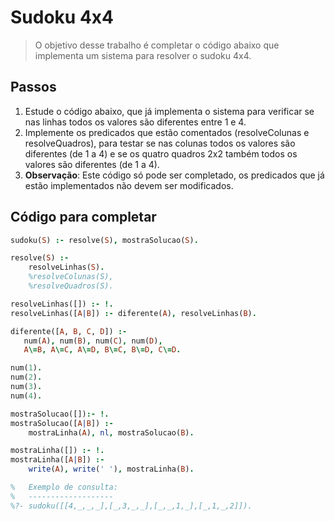 # Sudoku 4x4 

  > O objetivo desse trabalho é completar o código abaixo que implementa um sistema para resolver o sudoku 4x4.

  ## Passos
  1. Estude o código abaixo, que já implementa o sistema para verificar se nas linhas todos os valores são diferentes entre 1 e 4.
  2. Implemente os predicados que estão comentados (resolveColunas e resolveQuadros), para testar se nas colunas todos os valores são diferentes (de 1 a 4) e se os quatro quadros 2x2 também todos os valores são diferentes (de 1 a 4).
  3. **Observação**: Este código só pode ser completado, os predicados que já estão implementados não devem ser modificados.

   ## Código para completar
```prolog
sudoku(S) :- resolve(S), mostraSolucao(S).

resolve(S) :- 
    resolveLinhas(S).
    %resolveColunas(S),
    %resolveQuadros(S).

resolveLinhas([]) :- !.
resolveLinhas([A|B]) :- diferente(A), resolveLinhas(B).

diferente([A, B, C, D]) :- 
   num(A), num(B), num(C), num(D), 
   A\=B, A\=C, A\=D, B\=C, B\=D, C\=D.

num(1).
num(2).
num(3).
num(4).

mostraSolucao([]):- !.
mostraSolucao([A|B]) :- 
    mostraLinha(A), nl, mostraSolucao(B).

mostraLinha([]) :- !.
mostraLinha([A|B]) :- 
    write(A), write(' '), mostraLinha(B).

%   Exemplo de consulta:
%   -------------------
%?- sudoku([[4,_,_,_],[_,3,_,_],[_,_,1,_],[_,1,_,2]]).
```

  